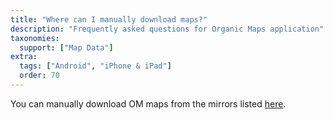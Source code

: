 ```yaml
---
title: "Where can I manually download maps?"
description: "Frequently asked questions for Organic Maps application"
taxonomies:
  support: ["Map Data"]
extra:
  tags: ["Android", "iPhone & iPad"]
  order: 70
---
```


You can manually download OM maps from the mirrors listed [here](https://cdn.organicmaps.app/mirrors/).
